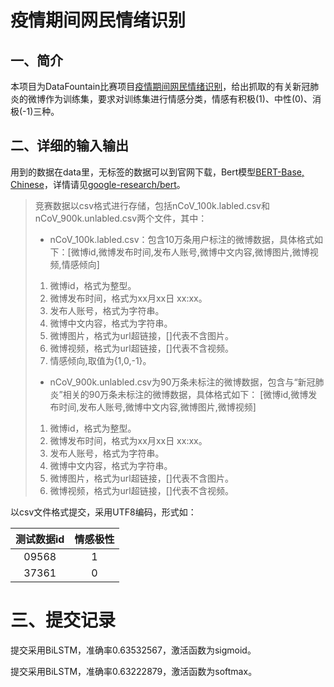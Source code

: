 # 疫情期间网民情绪识别

## 一、简介


本项目为DataFountain比赛项目[疫情期间网民情绪识别](https://www.datafountain.cn/competitions/423 "赛题详情 - DataFountain")，给出抓取的有关新冠肺炎的微博作为训练集，要求对训练集进行情感分类，情感有积极(1)、中性(0)、消极(-1)三种。

## 二、详细的输入输出

用到的数据在data里，无标签的数据可以到官网下载，Bert模型[BERT-Base, Chinese](https://storage.googleapis.com/bert_models/2018_11_03/chinese_L-12_H-768_A-12.zip)，详情请见[google-research/bert](https://github.com/google-research/bert)。

> 竞赛数据以csv格式进行存储，包括nCoV_100k.labled.csv和nCoV_900k.unlabled.csv两个文件，其中：
> - nCoV_100k.labled.csv：包含10万条用户标注的微博数据，具体格式如下：[微博id,微博发布时间,发布人账号,微博中文内容,微博图片,微博视频,情感倾向]
> 1. 微博id，格式为整型。
> 2. 微博发布时间，格式为xx月xx日 xx:xx。
> 3. 发布人账号，格式为字符串。
> 4. 微博中文内容，格式为字符串。
> 5. 微博图片，格式为url超链接，[]代表不含图片。
> 6. 微博视频，格式为url超链接，[]代表不含视频。
> 7. 情感倾向,取值为{1,0,-1}。
> - nCoV_900k.unlabled.csv为90万条未标注的微博数据，包含与“新冠肺炎”相关的90万条未标注的微博数据，具体格式如下：
[微博id,微博发布时间,发布人账号,微博中文内容,微博图片,微博视频]
> 1. 微博id，格式为整型。
> 2. 微博发布时间，格式为xx月xx日 xx:xx。
> 3. 发布人账号，格式为字符串。
> 4. 微博中文内容，格式为字符串。
> 5. 微博图片，格式为url超链接，[]代表不含图片。
> 6. 微博视频，格式为url超链接，[]代表不含视频。

以csv文件格式提交，采用UTF8编码，形式如：

|测试数据id|情感极性|
|:----:|:----:|
|09568|1|
|37361|0|

# 三、提交记录

提交采用BiLSTM，准确率0.63532567，激活函数为sigmoid。

提交采用BiLSTM，准确率0.63222879，激活函数为softmax。

